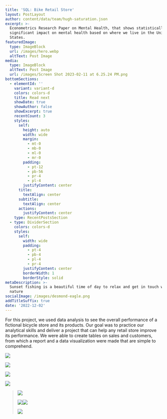 ```yaml
---
title: 'SQL: Bike Retail Store'
layout: PostLayout
author: content/data/team/hugh-saturation.json
excerpt: >-
  Econometrics Research Paper on Mental Health, that shows statistically
  significant impact on mental health based on where we live in the United
  States.
featuredImage:
  type: ImageBlock
  url: /images/hero.webp
  altText: Post Image
media:
  type: ImageBlock
  altText: Post Image
  url: /images/Screen Shot 2023-02-11 at 6.25.24 PM.png
bottomSections:
  - elementId: ''
    variant: variant-d
    colors: colors-d
    title: Read next
    showDate: true
    showAuthor: false
    showExcerpt: true
    recentCount: 3
    styles:
      self:
        height: auto
        width: wide
        margin:
          - mt-0
          - mb-0
          - ml-0
          - mr-0
        padding:
          - pt-12
          - pb-56
          - pr-4
          - pl-4
        justifyContent: center
      title:
        textAlign: center
      subtitle:
        textAlign: center
      actions:
        justifyContent: center
    type: RecentPostsSection
  - type: DividerSection
    colors: colors-d
    styles:
      self:
        width: wide
        padding:
          - pt-4
          - pb-4
          - pl-4
          - pr-4
        justifyContent: center
        borderWidth: 1
        borderStyle: solid
metaDescription: >-
  Sunset fishing is a beautiful time of day to relax and get in touch with
  nature
socialImage: /images/desmond-eagle.png
addTitleSuffix: true
date: '2022-12-02'
---
```

For this project, we used data analysis to see the overall performance of a fictional bicycle store and its products. Our goal was to practice our analytical skills and deliver a project that can help any retail store improve its performance. We were able to create tables on sales and customers, from which a report and a data visualization were made that are simple to comprehend. 

![](blob:https://app.stackbit.com/ddd15468-7698-4b48-8b00-5efa1d28c222)

![](blob:https://app.stackbit.com/4d6f45eb-2222-4120-8a3b-427fd123707d)

![](blob:https://app.stackbit.com/d4d5827e-69d9-4679-aca6-67b8eabf6bec)



![](blob:https://app.stackbit.com/ce0d54ae-160c-43d9-b741-37556e1e4088)

>
>
> ![](blob:https://app.stackbit.com/7da6f711-7997-4bad-ad05-942978bab696)
>
> ![](blob:https://app.stackbit.com/f2424bbd-55fa-44e8-842d-db7ef820f424)![](blob:https://app.stackbit.com/1abbaa17-6e0b-4bbd-9883-7883ab651147)
>
> ![](blob:https://app.stackbit.com/93afa87d-0aef-4f38-9ebe-e48bed92ae22)

